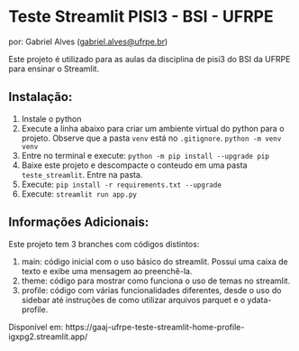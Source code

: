 # Teste Streamlit PISI3 - BSI - UFRPE
por: Gabriel Alves (gabriel.alves@ufrpe.br)

Este projeto é utilizado para as aulas da disciplina de pisi3 do BSI da UFRPE para ensinar o Streamlit.

## Instalação:
<ol>
  <li>Instale o python</li>

  <li>Execute a linha abaixo para criar um ambiente virtual do python para o projeto. Observe que a pasta <code>venv</code> está no <code>.gitignore</code>.
    <code>python -m venv venv</code>
  </li>

  <li>Entre no terminal e execute:
    <code>python -m pip install --upgrade pip</code>
  </li>

  <li>Baixe este projeto e descompacte o conteudo em uma pasta <code>teste_streamlit</code>. Entre na pasta.</li>

  <li>Execute:
    <code>pip install -r requirements.txt --upgrade</code>
  </li>

  <li>Execute:
    <code>streamlit run app.py</code>
  </li>
</ol>

## Informações Adicionais:

Este projeto tem 3 branches com códigos distintos:
<ol>
  <li>main: código inicial com o uso básico do streamlit. Possui uma caixa de texto e exibe uma mensagem ao preenchê-la.</li>
  <li>theme: código para mostrar como funciona o uso de temas no streamlit.</li>
  <li>profile: código com várias funcionalidades diferentes, desde o uso do sidebar até instruções de como utilizar arquivos parquet e o ydata-profile.</li>
</ol>
Disponível em: https://gaaj-ufrpe-teste-streamlit-home-profile-igxpg2.streamlit.app/
